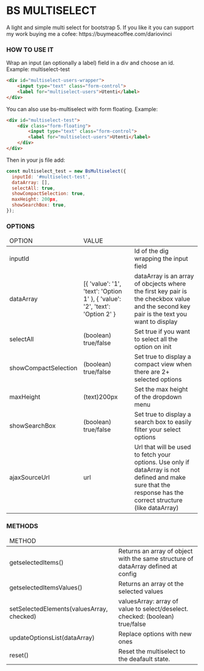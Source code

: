 <h1>BS MULTISELECT</h1>
A light and simple multi select for bootstrap 5. If you like it you can support my work buying me a cofee: https://buymeacoffee.com/dariovinci


<h3>HOW TO USE IT</h3>

Wrap an input (an optionally a label) field in a div and choose an id. Example: multiselect-test

```html
<div id="multiselect-users-wrapper">
    <input type="text" class="form-control">
    <label for="multiselect-users">Utenti</label>
</div>
```

You can also use bs-multiselect with form floating. Example:
                
```html
<div id="multiselect-test">
    <div class="form-floating">
        <input type="text" class="form-control">
        <label for="multiselect-users">Utenti</label>
    </div>
</div>
```

Then in your js file add:

```js
const multiselect_test = new BsMultiselect({
  inputId: '#multiselect-test',
  dataArray: [],
  selectAll: true,
  showCompactSelection: true,
  maxHeight: 200px,
  showSearchBox: true,
});
```

<h3>OPTIONS</h3>
<table style="width:100%;">
  <thead>
    <tr>
      <td>OPTION</td>
      <td>VALUE</td>
      <td></td>
    </tr>
  </thead>
  <tbody>
    <tr>
      <td>inputId</td>
      <td></td>
      <td>Id of the dig wrapping the input field</td>
    </tr>
    <tr>
      <td>dataArray</td>
      <td>[{
			'value': '1',
			'text': 'Option 1'
		}, {
			'value': '2',
			'text': 'Option 2'
		}</td>
      <td>dataArray is an array of obcjects where the first key pair is the checkbox value and the second key pair is the text you want to display</td>
    </tr>
    <tr>
      <td>selectAll</td>
      <td>(boolean) true/false</td>
      <td>Set true if you want to select all the option on init</td>
    </tr>
    <tr>
      <td>showCompactSelection</td>
      <td>(boolean) true/false</td>
      <td>Set true to display a compact view when there are 2+ selected options</td>
    </tr>
    <tr>
      <td>maxHeight</td>
      <td>(text)200px</td>
      <td>Set the max height of the dropdown menu</td>
    </tr>
    <tr>
      <td>showSearchBox</td>
      <td>(boolean) true/false</td>
      <td>Set true to display a search box to easily filter your select options</td>
    </tr>
    <tr>
      <td>ajaxSourceUrl</td>
      <td>url</td>
      <td>Url that will be used to fetch your options. Use only if dataArray is not defined and make sure that the response has the correct structure (like dataArray)</td>
    </tr>
  </tbody>
</table>

<h3>METHODS</h3>

<table style="width:100%;">
  <thead>
    <tr>
      <td>METHOD</td>
      <td></td>
    </tr>
  </thead>
  <tbody>
    <tr>
      <td>getselectedItems()</td>
      <td>Returns an array of object with the same structure of dataArray defined at config</td>
    </tr>
    <tr>
      <td>getselectedItemsValues()</td>
      <td>Returns an array ot the selected values</td>
    </tr>
    <tr>
      <td>setSelectedElements(valuesArray, checked)</td>
      <td>valuesArray: array of value to select/deselect. checked: (boolean) true/false </td>
    </tr>
    <tr>
      <td>updateOptionsList(dataArray)</td>
      <td>Replace options with new ones</td>
    </tr>
    <tr>
      <td>reset()</td>
      <td>Reset the multiselect to the deafault state.</td>
    </tr>
    </tbody>
</table>

